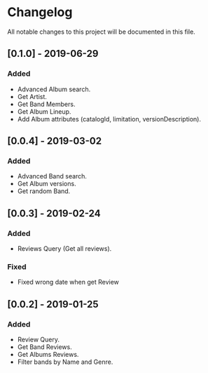 # Changelog
All notable changes to this project will be documented in this file.

## [0.1.0] - 2019-06-29
### Added
- Advanced Album search.
- Get Artist.
- Get Band Members.
- Get Album Lineup.
- Add Album attributes (catalogId, limitation, versionDescription).

## [0.0.4] - 2019-03-02
### Added
- Advanced Band search.
- Get Album versions.
- Get random Band.

## [0.0.3] - 2019-02-24
### Added
- Reviews Query (Get all reviews).

### Fixed
- Fixed wrong date when get Review

## [0.0.2] - 2019-01-25
### Added
- Review Query.
- Get Band Reviews.
- Get Albums Reviews.
- Filter bands by Name and Genre.

